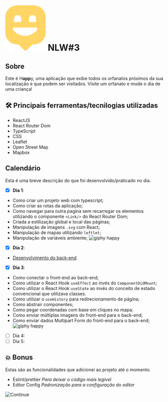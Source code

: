 

# ![Happy](/src/assets/map-marker.svg) NLW#3

## Sobre
Este é H**app**y, uma aplicação que exibe todos os orfanatos próximos da sua localização e que podem ser visitados. Visite um orfanato e mude o dia de uma criança!

## 🛠️  Principais ferramentas/tecnilogias utilizadas
- ReactJS
- React Router Dom
- TypeScript
- CSS
- Leaflet
- Open Street Map
- Mapbox

## Calendário
Esta é uma breve descrição do que foi desenvolvido/praticado no dia.
- [X] **Dia 1**:
- Como criar um projeto web com typescript;
- Como criar as rotas da aplicação;
- Como navegar para outra pagina sem recarregar os elementos utilizando o componente `<Link/>` do React Router Dom;
- Criada a estilização global e local das páginas;
- Manipulação de imagens `.svg` com React;
- Manipulação de mapas utilizando `leftlet`;
- Manipulação de variáveis ambiente;
![giphy happy](https://media.giphy.com/media/WO8Ip1VawZvaigcC4a/giphy.gif)

- [X] **Dia 2**:
- [Desenvolvimento do back-end](https://github.com/saleszera/happy-backend)
- [X] **Dia 3**:
- Como conectar o front-end ao back-end;
- Como utilizar o React Hook `useEffect` ao invés do `ComponentDidMount`;
- Como utilizar o React Hook `useState` ao invés do conceito de estado convencional que utilizava classes.
- Como utilizar o `useHistory` para redirecionamento de página;
- Como abstrair componentes;
- Como pegar coordenadas com base em cliques no mapa;
- Como enviar múltiplas imagens do front-end para o back-end;
- Como enviar dados Multipart Form do front-end para o back-end;
![giphy happy](https://media.giphy.com/media/oL6vZn8MRIaBKjo8jT/giphy.gif)
- [ ] Dia 4:
- [ ] Dia 5:

## 💥️ Bonus
Estas são as funcionalidades que adicionei ao projeto até o momento.
- Eslint/prettier
*Para deixar o código mais legível*
- Editor Config
*Padronização para a configuração do editor*

![Continue](https://media.giphy.com/media/l1J3IHzSUmCpXThqo/giphy.gif)
